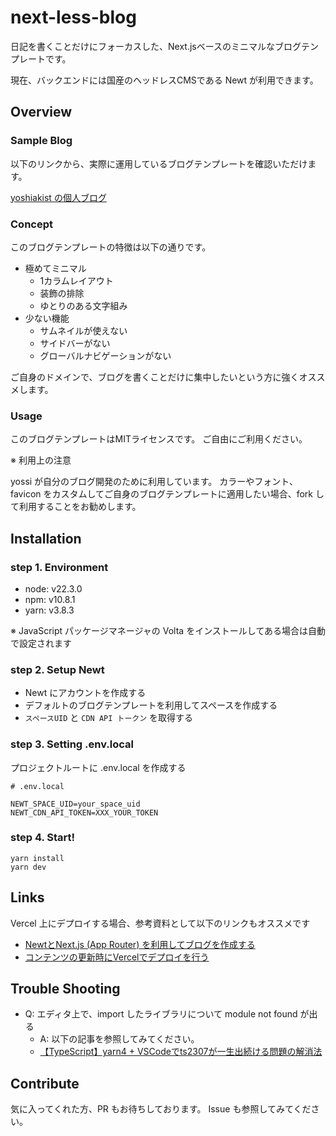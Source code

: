 # next-less-blog

日記を書くことだけにフォーカスした、Next.jsベースのミニマルなブログテンプレートです。

現在、バックエンドには国産のヘッドレスCMSである Newt が利用できます。

## Overview

### Sample Blog

以下のリンクから、実際に運用しているブログテンプレートを確認いただけます。

[yoshiakist の個人ブログ](https://yoshiaki.st/)


### Concept

このブログテンプレートの特徴は以下の通りです。

- 極めてミニマル
  - 1カラムレイアウト
  - 装飾の排除
  - ゆとりのある文字組み
- 少ない機能
  - サムネイルが使えない
  - サイドバーがない
  - グローバルナビゲーションがない

ご自身のドメインで、ブログを書くことだけに集中したいという方に強くオススメします。


### Usage 

このブログテンプレートはMITライセンスです。
ご自由にご利用ください。

※ 利用上の注意

yossi が自分のブログ開発のために利用しています。
カラーやフォント、favicon をカスタムしてご自身のブログテンプレートに適用したい場合、fork して利用することをお勧めします。


## Installation

### step 1. Environment

- node: v22.3.0
- npm: v10.8.1
- yarn: v3.8.3

※ JavaScript パッケージマネージャの Volta をインストールしてある場合は自動で設定されます

### step 2. Setup Newt

- Newt にアカウントを作成する
- デフォルトのブログテンプレートを利用してスペースを作成する
- `スペースUID` と `CDN API トークン` を取得する

### step 3. Setting .env.local

プロジェクトルートに .env.local を作成する

``` 
# .env.local

NEWT_SPACE_UID=your_space_uid
NEWT_CDN_API_TOKEN=XXX_YOUR_TOKEN
```

### step 4. Start!

```
yarn install
yarn dev
```

## Links

Vercel 上にデプロイする場合、参考資料として以下のリンクもオススメです

- [NewtとNext.js (App Router) を利用してブログを作成する](https://www.newt.so/docs/tutorials/get-contents-in-nextjs)
- [コンテンツの更新時にVercelでデプロイを行う](https://www.newt.so/docs/tutorials/deploy-to-vercel-with-webhooks)


## Trouble Shooting

- Q: エディタ上で、import したライブラリについて module not found が出る
  - A: 以下の記事を参照してみてください。
  - [【TypeScript】yarn4 + VSCodeでts2307が一生出続ける問題の解消法](https://qiita.com/Enokisan/items/8007c6a943058bcf7073)


## Contribute

気に入ってくれた方、PR もお待ちしております。
Issue も参照してみてください。
